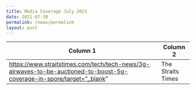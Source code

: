 ```yaml
---
title: Media Coverage July 2021
date: 2021-07-30
permalink: /news/permalink
layout: post
---
```



| Column 1 | Column 2 |
| -------- | -------- | 
|https://www.straitstimes.com/tech/tech-news/3g-airwaves-to-be-auctioned-to-boost-5g-coverage-in-spore/target="_blank"| The Straits Times    | 

